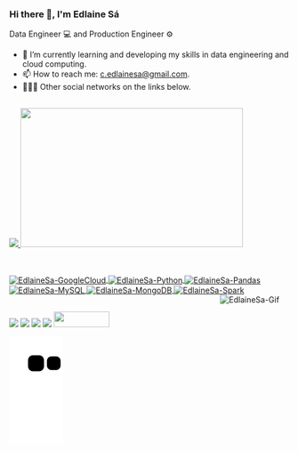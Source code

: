 ### Hi there 👋, I'm Edlaine Sá

Data Engineer 💻 and Production Engineer ⚙
- 🌱 I’m currently learning and developing my skills in data engineering and cloud computing.
- 📫 How to reach me: c.edlainesa@gmail.com.
- 👩🏻‍💻 Other social networks on the links below.

##
<div>
<a href="https://github.com/EdlaineSa">
<img height="180em" src="https://github-readme-stats.vercel.app/api?username=EdlaineSa&show_icons=true&theme=aura_dark&include_all_commits=true&count_private=true"/>
<img height="250em" width="400em" src="https://github-readme-stats.vercel.app/api/top-langs/?username=EdlaineSa&amp;layout=compact&amp;langs_count=7&amp;theme=aura_dark"/>
</div>
	
##
<div style="display: inline_block"><br>
	<img align="center" alt="EdlaineSa-GoogleCloud" height="140" width="140" src="https://cdn.jsdelivr.net/gh/devicons/devicon/icons/googlecloud/googlecloud-original-wordmark.svg">
	<img align="center" alt="EdlaineSa-Python" height="80" width="80" src="https://cdn.jsdelivr.net/gh/devicons/devicon/icons/python/python-original-wordmark.svg">
  	<img align="center" alt="EdlaineSa-Pandas" height="80" width="80" src="https://cdn.jsdelivr.net/gh/devicons/devicon/icons/pandas/pandas-original-wordmark.svg">
	<img align="center" alt="EdlaineSa-MySQL" height="80" width="80" src="https://cdn.jsdelivr.net/gh/devicons/devicon/icons/mysql/mysql-original-wordmark.svg">
	<img align="center" alt="EdlaineSa-MongoDB" height="80" width="80" src="https://cdn.jsdelivr.net/gh/devicons/devicon/icons/mongodb/mongodb-original-wordmark.svg">
	<img align="center" alt="EdlaineSa-Spark" height="140" width="140" src="https://www.vectorlogo.zone/logos/apache_spark/apache_spark-ar21.svg">
	<img align="right" alt="EdlaineSa-Gif" height="125" width="125"src="https://i.picasion.com/pic91/98a06ab31bc471a4ab95b3d57bdddfb6.gif">
</div>

##
<div> 
	<a href = "mailto:c.edlainesa@gmail.com"><img src="https://img.shields.io/badge/Gmail-D14836?style=for-the-badge&logo=gmail&logoColor=white" target="_blank"></a>
	<a href="https://instagram.com/edlainesa" target="_blank"><img src="https://img.shields.io/badge/Instagram-E4405F?style=for-the-badge&logo=instagram&logoColor=white" target="_blank"></a>
	<a href="https://www.linkedin.com/in/edlaine-sa" target="_blank"><img src="https://img.shields.io/badge/-LinkedIn-%230077B5?style=for-the-badge&logo=linkedin&logoColor=white" target="_blank"></a>
	<a href="https://www.twitch.tv/edlaine_sa" target="_blank"><img src="https://img.shields.io/badge/Twitch-9146FF?style=for-the-badge&logo=twitch&logoColor=white" target="_blank"></a>
	<a href="https://www.qwiklabs.com/public_profiles/28125d81-eb08-471a-94e8-e252e0bcf036" target="_blank"><img height="28em" width="100em" src="https://www.notebookcheck.net/fileadmin/Notebooks/News/_nc3/Qwiklabs_joins_Google_Cloud.jpg" target="_blank"></a>
<div> 
	
	
  ![Snake animation](https://github.com/EdlaineSa/EdlaineSa/blob/output/github-contribution-grid-snake.svg)
